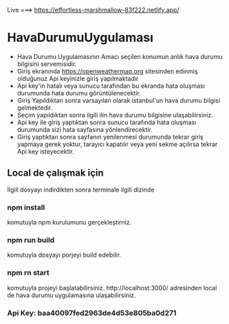 Live ===> https://effortless-marshmallow-83f222.netlify.app/


# HavaDurumuUygulaması
*  Hava Durumu Uygulamasının Amacı seçilen konumun anlık hava durumu bilgisini servemisidir.
*  Giriş ekranında https://openweathermap.org sitesinden edinmiş olduğunuz Api keyinizle giriş yapılmaktadır
*  Api key'in hatalı veya sunucu tarafından bu ekranda hata oluşması durumunda hata durumu görüntülenecektir.
*  Giriş Yapıldıktan sonra varsayılan olarak istanbul'un hava durumu bilgisi gelmektedir.
*  Seçim yapıldıktan sonra ilgili ilin hava durumu bilgisine ulaşabilirsiniz.
*  Api key ile giriş yaptıktan sonra sunucu tarafında hata oluşması durumunda sizi hata sayfasına yönlendirecektir.
*  Giriş yaptıktan sonra sayfanın yenilenmesi durumunda tekrar giriş yapmaya gerek yoktur, tarayıcı kapatılır veya yeni sekme açılırsa tekrar Api key isteyecektir.

 
## Local de çalışmak için
İlgili dosyayı indirdikten sonra terminale ilgili dizinde 
### npm install
komutuyla npm kurulumunu gerçekleştirniz.
### npm run build
komutuyla dosyayı porjeyi build edebilir.
### npm rn start
komutuyla projeyi başlatabilirsiniz. http://localhost:3000/ adresinden local de  hava durumu uygulamasına ulaşabilirsiniz.




### Api Key: baa40097fed2963de4d53e805ba0d271
